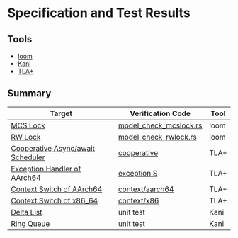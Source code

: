 # Specification and Test Results

## Tools

- [loom](https://github.com/tokio-rs/loom)
- [Kani](https://github.com/model-checking/kani)
- [TLA+](https://github.com/tlaplus/tlaplus)

## Summary

| Target | Verification Code | Tool |
|--------|--------|-----|
| [MCS Lock](https://github.com/tier4/awkernel_sync/blob/main/src/mcs.rs) | [model_check_mcslock.rs](https://github.com/tier4/awkernel_sync/blob/main/tests/model_check_mcslock.rs) | loom |
| [RW Lock](https://github.com/tier4/awkernel_sync/blob/main/src/rwlock.rs) | [model_check_rwlock.rs](https://github.com/tier4/awkernel_sync/blob/main/tests/model_check_rwlock.rs) | loom |
| [Cooperative Async/await Scheduler](./awkernel_async_lib/src/task.rs) | [cooperative](./specification/awkernel_async_lib/src/task/cooperative/) | TLA+ |
| [Exception Handler of AArch64](./kernel/asm/aarch64/exception.S) | [exception.S](./specification/kernel/asm/aarch64/exception.S/) | TLA+ |
| [Context Switch of AArch64](./awkernel_lib/src/context/aarch64.rs) | [context/aarch64](./specification/awkernel_lib/src/context/aarch64/) | TLA+ |
| [Context Switch of x86_64](./awkernel_lib/src/context/x86_64.rs) | [context/x86](./specification/awkernel_lib/src/context/x86/) | TLA+ |
| [Delta List](./awkernel_async_lib_verified/src/delta_list.rs) | unit test | Kani |
| [Ring Queue](./awkernel_async_lib_verified/src/ringq.rs) | unit test | Kani |
